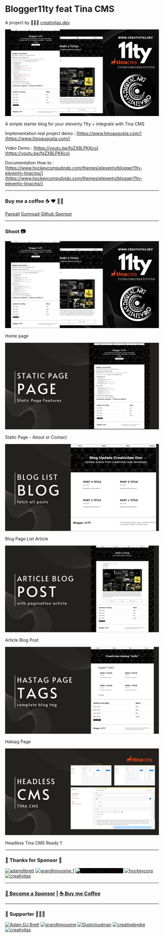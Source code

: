 # Blogger11ty feat Tina CMS

A project by 👩🏻‍🚀 [creativitas.dev](https://creativitas.dev)

![eleventy blog tina cms starter](shoot/1.jpg)

A simple starter blog for your eleventy 11ty + integrate with Tina CMS

Implementation real project demo : [https://www.limoaugusta.com/](https://www.limoaugusta.com/)

Video Demo : [https://youtu.be/fgZX8LPKKco](https://youtu.be/fgZX8LPKKco)

Documentation How to : [https://www.hockeycomputindo.com/themes/eleventy/blogger11ty-eleventy-tinacms/](https://www.hockeycomputindo.com/themes/eleventy/blogger11ty-eleventy-tinacms/)

---

### Buy me a coffee ☕️ ❤️  ✌🏻

[Paypall](https://www.paypal.com/cgi-bin/webscr?cmd=_s-xclick&hosted_button_id=JVZVXBC4N9DAN) [Gumroad](https://creativitaz.gumroad.com/l/coffee) [Github Sponsor](https://github.com/sponsors/mesinkasir)

---

### Shoot 📷

![eleventy blog tina cms starter](shoot/1.jpg)

Home page

![eleventy blog tina cms starter](shoot/2.jpg)

Static Page - About or Contact

![eleventy blog tina cms starter](shoot/3.jpg)

Blog Page List Article

![eleventy blog tina cms starter](shoot/4.jpg)

Article Blog Post

![eleventy blog tina cms starter](shoot/5.jpg)

Hatsag Page

![eleventy blog tina cms starter](shoot/6.jpg)

Headless Tina CMS Ready !!

----

### 💖 Thanks for Sponsor 🤞

<a href="https://www.adamdjbrett.com/" target="_blank"><img src="https://github.com/adamdjbrett/adamdjbrett.github.io/blob/master/assets/img/open-graph-logo.png?raw=true" alt="adamdjbrett" width="195" height="195"/></a> <a href="https://www.grandlimousine.com/atlanta/" target="_blank"><img src="https://avatars.githubusercontent.com/u/136876765?v=4" alt="grandlimousine 1" width="195" height="195"/></a> <a href="https://lk-fiduciaire.ch/" target="_blank"><img style="background-color:black;" src="https://res.cloudinary.com/dxzzbiy9d/image/upload/f_webp/v1712407675/2-removebg-preview_hbnowz.png" alt="Swiss Chief Financial" width="195" height="195"/></a> <a href="https://www.hockeycomputindo.com/themes/" target="_blank"><img src="https://www.hockeycomputindo.com/img/hockeycompcarwebsite.jpg" alt="hockeycorp" width="195" height="195"/></a> <a href="https://fiverr.com/creativitas/" target="_blank"><img src="https://creativitas.github.io//assets/img/creativitaswebdev.webp" alt="creativitas" width="195" height="195"/></a>

----

### [🚀 Become a Sponsor](https://github.com/sponsors/mesinkasir) | [☕ Buy me Coffee](https://www.paypal.com/cgi-bin/webscr?cmd=_s-xclick&hosted_button_id=JVZVXBC4N9DAN)

----

### 🥇 Supporter 👨🏻‍🚀

<a href="https://github.com/adamdjbrett"><img src="https://avatars.githubusercontent.com/u/22662978?v=4" alt="Adam DJ Brett" width="80" height="80"/></a> <a href="https://github.com/grandlimo/"><img src="https://avatars.githubusercontent.com/u/136876765?v=4" width="80" height="80" alt="grandlimousine"/></a> <a href="https://github.com/Dustcloudman"><img alt="Dustcloudman" src="https://avatars.githubusercontent.com/u/103728037?v=4" width="80" height="80"/></a> <a href="https://github.com/creativebydre"><img alt="creativebydre" src="https://avatars.githubusercontent.com/u/70264436?v=4" width="80" height="80"/></a> <a href="https://github.com/creativitas"><img alt="creativitas" src="https://avatars.githubusercontent.com/u/112189857?v=4" width="80" height="80"/></a>
